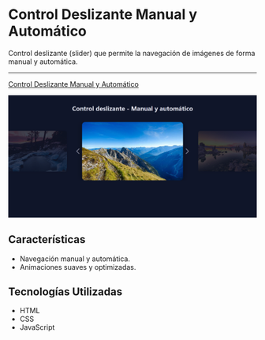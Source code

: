 # Control Deslizante Manual y Automático

Control deslizante (slider) que permite la navegación de imágenes de forma manual y automática.

---
<a href="https://jesusbriones2.github.io/manual-and-automatic-slider/" target="_blank">Control Deslizante Manual y Automático</a>

![Captura de la Página](public/readme.png "Captura de la Página")

## Características

- Navegación manual y automática.
- Animaciones suaves y optimizadas.

## Tecnologías Utilizadas

- HTML
- CSS
- JavaScript
